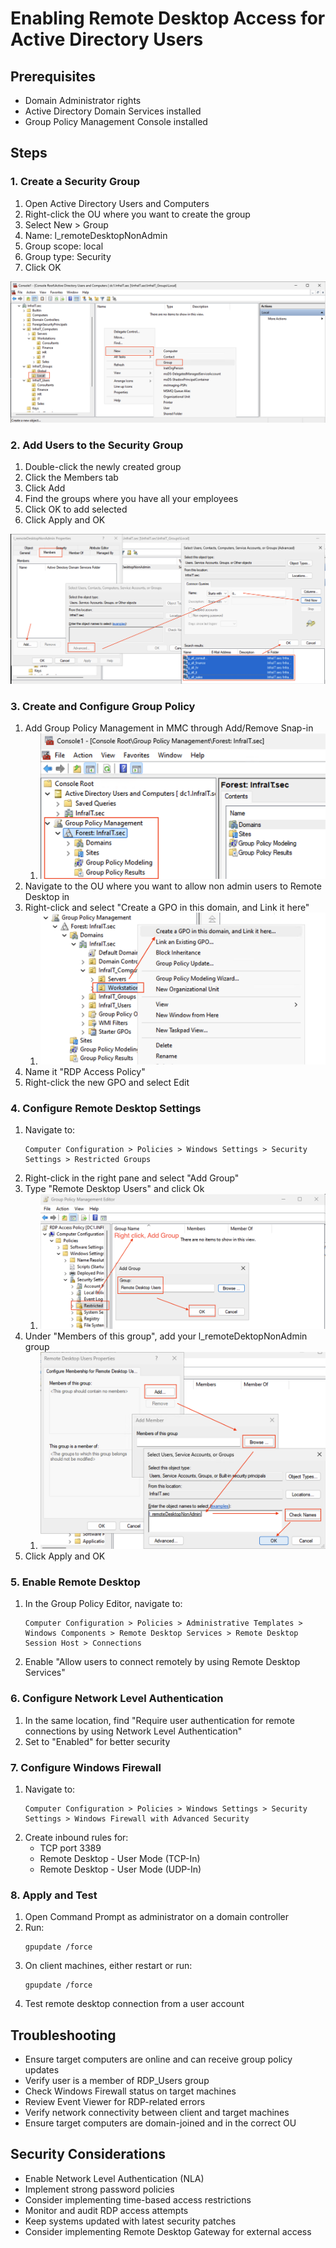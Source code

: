 # Enabling Remote Desktop Access for Active Directory Users

## Prerequisites
- Domain Administrator rights
- Active Directory Domain Services installed
- Group Policy Management Console installed

## Steps

### 1. Create a Security Group
1. Open Active Directory Users and Computers
2. Right-click the OU where you want to create the group
3. Select New > Group
4. Name: l_remoteDesktopNonAdmin
5. Group scope: local
6. Group type: Security
7. Click OK

![alt text](01-NewLocalGroup.png)

### 2. Add Users to the Security Group
1. Double-click the newly created group
2. Click the Members tab
3. Click Add
4. Find the groups where you have all your employees
5. Click OK to add selected
6. Click Apply and OK

![alt text](02-NewLocalGroup.png)

### 3. Create and Configure Group Policy
1. Add Group Policy Management in MMC through Add/Remove Snap-in
   1. ![alt text](gpSnapIn.png)
2. Navigate to the OU where you want to allow non admin users to Remote Desktop in
3. Right-click and select "Create a GPO in this domain, and Link it here"
   1. ![alt text](createGP.png)
4. Name it "RDP Access Policy"
5. Right-click the new GPO and select Edit

### 4. Configure Remote Desktop Settings
1. Navigate to:
   ```
   Computer Configuration > Policies > Windows Settings > Security Settings > Restricted Groups
   ```
2. Right-click in the right pane and select "Add Group"
3. Type "Remote Desktop Users" and click Ok
   1. ![alt text](remoteDesktopGroup.png)
4. Under "Members of this group", add your l_remoteDektopNonAdmin group
   1. ![alt text](MembersOfGroup.png)
5. Click Apply and OK

### 5. Enable Remote Desktop
1. In the Group Policy Editor, navigate to:
   ```
   Computer Configuration > Policies > Administrative Templates > Windows Components > Remote Desktop Services > Remote Desktop Session Host > Connections
   ```
2. Enable "Allow users to connect remotely by using Remote Desktop Services"

### 6. Configure Network Level Authentication
1. In the same location, find "Require user authentication for remote connections by using Network Level Authentication"
2. Set to "Enabled" for better security

### 7. Configure Windows Firewall
1. Navigate to:
   ```
   Computer Configuration > Policies > Windows Settings > Security Settings > Windows Firewall with Advanced Security
   ```
2. Create inbound rules for:
   - TCP port 3389
   - Remote Desktop - User Mode (TCP-In)
   - Remote Desktop - User Mode (UDP-In)

### 8. Apply and Test
1. Open Command Prompt as administrator on a domain controller
2. Run:
   ```
   gpupdate /force
   ```
3. On client machines, either restart or run:
   ```
   gpupdate /force
   ```
4. Test remote desktop connection from a user account

## Troubleshooting
- Ensure target computers are online and can receive group policy updates
- Verify user is a member of RDP_Users group
- Check Windows Firewall status on target machines
- Review Event Viewer for RDP-related errors
- Verify network connectivity between client and target machines
- Ensure target computers are domain-joined and in the correct OU

## Security Considerations
- Enable Network Level Authentication (NLA)
- Implement strong password policies
- Consider implementing time-based access restrictions
- Monitor and audit RDP access attempts
- Keep systems updated with latest security patches
- Consider implementing Remote Desktop Gateway for external access